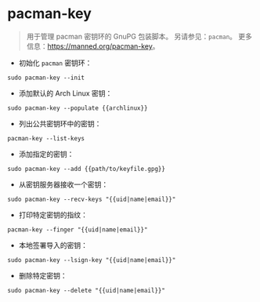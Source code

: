 # pacman-key

> 用于管理 pacman 密钥环的 GnuPG 包装脚本。
> 另请参见：`pacman`。
> 更多信息：<https://manned.org/pacman-key>。

- 初始化 `pacman` 密钥环：

`sudo pacman-key --init`

- 添加默认的 Arch Linux 密钥：

`sudo pacman-key --populate {{archlinux}}`

- 列出公共密钥环中的密钥：

`pacman-key --list-keys`

- 添加指定的密钥：

`sudo pacman-key --add {{path/to/keyfile.gpg}}`

- 从密钥服务器接收一个密钥：

`sudo pacman-key --recv-keys "{{uid|name|email}}"`

- 打印特定密钥的指纹：

`pacman-key --finger "{{uid|name|email}}"`

- 本地签署导入的密钥：

`sudo pacman-key --lsign-key "{{uid|name|email}}"`

- 删除特定密钥：

`sudo pacman-key --delete "{{uid|name|email}}"`